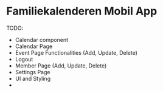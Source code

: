 Familiekalenderen Mobil App
===========================


TODO:

- Calendar component
- Calendar Page
- Event Page Functionalities (Add, Update, Delete)
- Logout
- Member Page (Add, Update, Delete)
- Settings Page
- UI and Styling
- 
